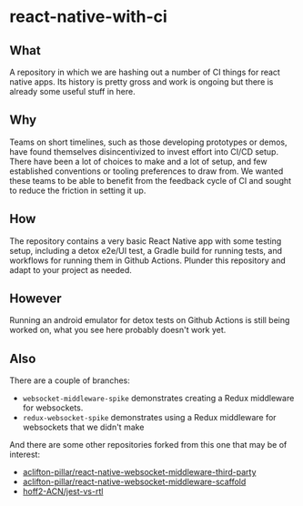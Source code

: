 # react-native-with-ci

## What

A repository in which we are hashing out a number of CI things for react native apps. Its history
is pretty gross and work is ongoing but there is already some useful stuff in here.

## Why

Teams on short timelines, such as those developing prototypes or demos, have found themselves
disincentivized to invest effort into CI/CD setup. There have been a lot of choices to make and a
lot of setup, and few established conventions or tooling preferences to draw from. We wanted
these teams to be able to benefit from the feedback cycle of CI and sought to reduce the friction
in setting it up.

## How

The repository contains a very basic React Native app with some testing setup, including a detox
e2e/UI test, a Gradle build for running tests, and workflows for running them in Github Actions.
Plunder this repository and adapt to your project as needed.

## However

Running an android emulator for detox tests on Github Actions is still being worked on, what you
see here probably doesn't work yet.

## Also

There are a couple of branches:

* `websocket-middleware-spike` demonstrates creating a Redux middleware for websockets.
* `redux-websocket-spike` demonstrates using a Redux middleware for websockets that we didn't make

And there are some other repositories forked from this one that may be of interest:

* [aclifton-pillar/react-native-websocket-middleware-third-party](https://github.com/aclifton-pillar/react-native-websocket-middleware-third-party)
* [aclifton-pillar/react-native-websocket-middleware-scaffold](https://github.com/aclifton-pillar/react-native-websocket-middleware-scaffold)
* [hoff2-ACN/jest-vs-rtl](https://github.com/hoff2-ACN/jest-vs-rtl)
